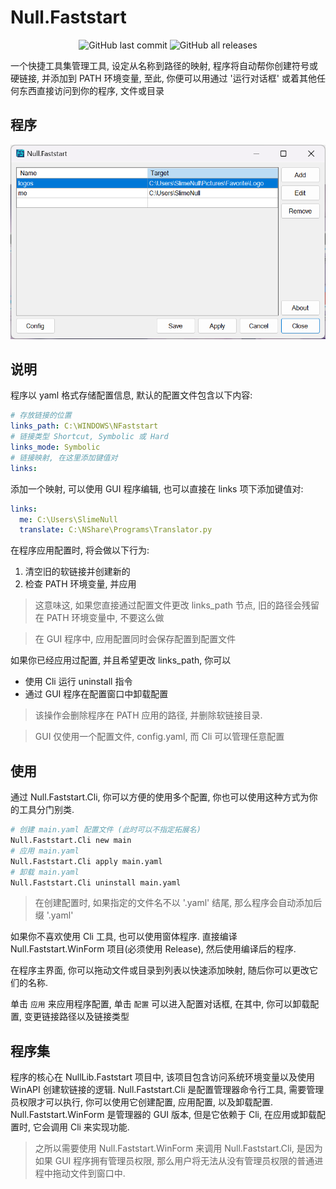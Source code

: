 # Null.Faststart

<div align="center">
<img alt="GitHub last commit" src="https://img.shields.io/github/last-commit/SlimeNull/Null.Faststart">
<img alt="GitHub all releases" src="https://img.shields.io/github/downloads/SlimeNull/Null.Faststart/total">
</div>

一个快捷工具集管理工具, 设定从名称到路径的映射, 程序将自动帮你创建符号或硬链接, 并添加到 PATH 环境变量, 至此, 你便可以用通过 '运行对话框' 或着其他任何东西直接访问到你的程序, 文件或目录


## 程序

![](imgs/main.png)


## 说明

程序以 yaml 格式存储配置信息, 默认的配置文件包含以下内容:
```yaml
# 存放链接的位置
links_path: C:\WINDOWS\NFaststart
# 链接类型 Shortcut, Symbolic 或 Hard
links_mode: Symbolic
# 链接映射, 在这里添加键值对
links:
```

添加一个映射, 可以使用 GUI 程序编辑, 也可以直接在 links 项下添加键值对:
```yaml
links:
  me: C:\Users\SlimeNull
  translate: C:\NShare\Programs\Translator.py
```

在程序应用配置时, 将会做以下行为:
1. 清空旧的软链接并创建新的
2. 检查 PATH 环境变量, 并应用

> 这意味这, 如果您直接通过配置文件更改 links_path 节点, 旧的路径会残留在 PATH 环境变量中, 不要这么做

> 在 GUI 程序中, 应用配置同时会保存配置到配置文件

如果你已经应用过配置, 并且希望更改 links_path, 你可以
- 使用 Cli 运行 uninstall 指令
- 通过 GUI 程序在配置窗口中卸载配置

> 该操作会删除程序在 PATH 应用的路径, 并删除软链接目录.

> GUI 仅使用一个配置文件, config.yaml, 而 Cli 可以管理任意配置


## 使用

通过 Null.Faststart.Cli, 你可以方便的使用多个配置, 你也可以使用这种方式为你的工具分门别类.

```bash
# 创建 main.yaml 配置文件 (此时可以不指定拓展名)
Null.Faststart.Cli new main
# 应用 main.yaml
Null.Faststart.Cli apply main.yaml
# 卸载 main.yaml
Null.Faststart.Cli uninstall main.yaml
```

> 在创建配置时, 如果指定的文件名不以 '.yaml' 结尾, 那么程序会自动添加后缀 '.yaml'

如果你不喜欢使用 Cli 工具, 也可以使用窗体程序.
直接编译 Null.Faststart.WinForm 项目(必须使用 Release), 然后使用编译后的程序.

在程序主界面, 你可以拖动文件或目录到列表以快速添加映射, 随后你可以更改它们的名称.

单击 `应用` 来应用程序配置, 单击 `配置` 可以进入配置对话框, 在其中, 你可以卸载配置, 变更链接路径以及链接类型

## 程序集

程序的核心在 NullLib.Faststart 项目中, 该项目包含访问系统环境变量以及使用 WinAPI 创建软链接的逻辑.
Null.Faststart.Cli 是配置管理器命令行工具, 需要管理员权限才可以执行, 你可以使用它创建配置, 应用配置, 以及卸载配置.
Null.Faststart.WinForm 是管理器的 GUI 版本, 但是它依赖于 Cli, 在应用或卸载配置时, 它会调用 Cli 来实现功能.

> 之所以需要使用 Null.Faststart.WinForm 来调用 Null.Faststart.Cli, 是因为如果 GUI 程序拥有管理员权限, 那么用户将无法从没有管理员权限的普通进程中拖动文件到窗口中.